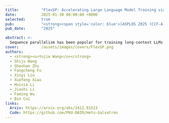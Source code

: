 ```yaml
---
title:          "FlexSP: Accelerating Large Language Model Training via Flexible Sequence Parallelism"
date:           2025-01-30 00:00:00 +0800
selected:       true
pub:            "<strong><span style='color: blue'>[ASPLOS 2025 (CCF-A) | First Author]</span></strong> ACM International Conference on Architectural Support for Programming Languages and Operating Systems"
pub_date:       "2025"

abstract: >-
  Sequence parallelism has been popular for training long-context LLMs. Existing methods assume homogeneous sequence lengths and leverages a single, static strategy. However, real-world training corpora exhibit variability in sequence lengths, leading to workload heterogeneity. We show that current methods suffers from inefficiency, and propose a heterogeneity-adaptive sequence parallelism method, which captures the variability in sequence lengths and assigns the optimal combination of scattering strategies based on workload characteristics.
cover:          /assets/images/covers/FlexSP.png
authors:
  - <strong><u>Yujie Wang</u></strong>
  - Shiju Wang
  - Shenhan Zhu
  - Fangcheng Fu
  - Xinyi Liu
  - Xuefeng Xiao
  - Huixia Li
  - Jiashi Li
  - Faming Wu
  - Bin Cui
links:
  Arxiv: https://arxiv.org/abs/2412.01523
  Code: https://github.com/PKU-DAIR/Hetu-Galvatron
---
```


